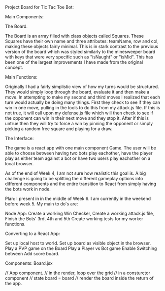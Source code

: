 Project Board for Tic Tac Toe Bot:

Main Components:

The Board:

The Board is an array filled with class objects called Squares. These Squares have their own name and three attributes: teamName, row and col, making these objects fairly minimal. This is in stark contrast to the previous version of the board which was styled similarly to the minesweeper board with keys that were very specific such as "isNaught" or "isMid". This has been one of the largest improvements I have made from the original concept.


Main Functions:

Originally I had a fairly simplistic view of how my turns would be structured. They would simply loop through the board, evaluate it and then make a move. In attempting to make my second and third moves I realized that each turn would actually be doing many things. First they check to see if they can win in one move, pulling in the tools to do this from my attack.js file. If this is not true, it will call upon my defense.js file which will then check to see if the opponent can win in their next move and they stop it. After if this is untrue then they will try to force a win by pinning the opponent or simply picking a random free square and playing for a draw.


The Interface:

The game is a react app with one main component Game. The user will be able to choose between having two bots play eachother, have the player play as either team against a bot or have two users play eachother on a local browser.

As of the end of Week 4, I am not sure how realistic this goal is. A big challenge is going to be splitting the different gameplay options into different components and the entire transition to React from simply having the bots work in node.


Plan:
I present in in the middle of Week 6. I am currently in the weekend before week 5. My main to do's are:

Node App:
Create a working Win Checker,
Create a working attack.js file,
Finish the Bots' 3rd, 4th and 5th
Create working tests for my worker functions.

Converting to a React App:

Set up local host to world.
Set up board as visible object in the browser.
Play a PVP game on the Board
Play a Player vs Bot game
Enable Switching between
Add score board.


Components:
Board.jsx

// App component.
// in the render, loop over the grid
// in a consturctor component
// state board = board
// render the board inside the return of the app.
